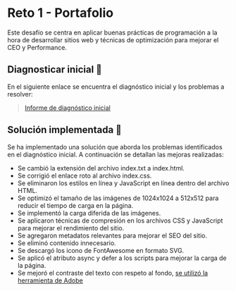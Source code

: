# Reto 1 - Portafolio
Este desafío se centra en aplicar buenas prácticas de programación a la hora de desarrollar sitios web y técnicas de optimización para mejorar el CEO y Performance.

## Diagnosticar inicial 😬
En el siguiente enlace se encuentra el diagnóstico inicial y los problemas a resolver:
> [Informe de diagnóstico inicial](https://pagespeed.web.dev/analysis/https-juancarlosmoscoso-github-io-reto1-portafolio-index-html/6a9z3l3ulx)

## Solución implementada 🚀
Se ha implementado una solución que aborda los problemas identificados en el diagnóstico inicial. A continuación se detallan las mejoras realizadas:

- Se cambió la extensión del archivo index.txt a index.html.
- Se corrigió el enlace roto al archivo index.css.
- Se eliminaron los estilos en línea y JavaScript en línea dentro del archivo HTML.
- Se optimizó el tamaño de las imágenes de 1024x1024 a 512x512 para reducir el tiempo de carga en la página.
- Se implementó la carga diferida de las imágenes.
- Se aplicaron técnicas de compresión en los archivos CSS y JavaScript para mejorar el rendimiento del sitio.
- Se agregaron metadatos relevantes para mejorar el SEO del sitio.
- Se eliminó contenido innecesario.
- Se descargó los icono de FontAwesome en formato SVG.
- Se aplicó el atributo async y defer a los scripts para mejorar la carga de la página.
- Se mejoró el contraste del texto con respeto al fondo, [se utilizó la herramienta de Adobe](https://color.adobe.com/es/create/color-contrast-analyzer)